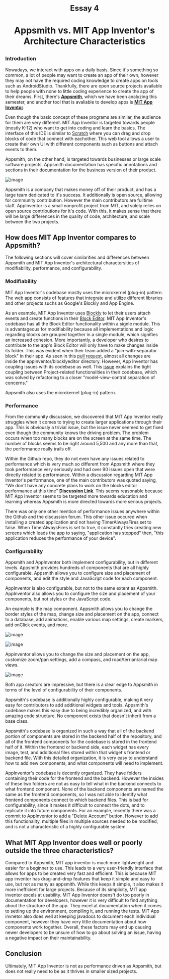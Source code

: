 <!-- header which is bolded, bigger, and centered -->
<p align="center"><b><font size = 5>Essay 4</font></b></p>

<!-- Title of our essay -->
# <p align="center">Appsmith vs. MIT App Inventor's Architecture Characteristics</p>

### Introduction

  Nowadays, we interact with apps on a daily basis. Since it's something so common, a lot of people may want to create an app of their own, however they may not have the required coding knowledge to create apps on tools such as AndroidStudio. Thankfully, there are open source projects available to help people with none to little coding experience to create the app of their dreams. First, there's [**Appsmith**](https://github.com/appsmithorg/appsmith), which we have been analyzing this semester, and another tool that is avaliable to develop apps is [**MIT App Inventor**](https://github.com/mit-cml/appinventor-sources). 

  Even though the basic concept of these programs are similar, the audience for them are very different. MIT App Inventor is targeted towards people (mostly K-12) who want to get into coding and learn the basics. The interface of this IDE is similar to [Scratch](https://github.com/LLK/) where you can drag and drop blocks of code that connect with eachother. This web tool allows a user to create their own UI with different components such as buttons and attach events to them. 

  Appsmith, on the other hand, is targeted towards businesses or large scale software projects. Appsmith documentation has specific annotations and sections in their documentation for the business version of their product. 
  
  ![image](https://user-images.githubusercontent.com/26784780/205792540-c923b6fa-81b0-4b0c-934a-b6abf70887f7.png)

  Appsmith is a company that makes money off of their product, and has a large team dedicated to it's success. It additionally is open source, allowing for community contribution. However the main contributors are fulltime staff.
AppInventor is a small nonprofit project from MIT, and solely relies on open source contributions for it's code.
With this, it makes sense that there will be large differences in the quality of code, architecture, and scale between the two projects.

## How does MIT App Inventor compares to Appsmith?
  The following sections will cover similarities and differences between Appsmith and MIT App Inventor's architectural charactersitics of modifiability, performance, and configurability.

### Modifiability
  
  MIT App Inventor's codebase mostly uses the microkernel (plug-in) pattern. The web app consists of features that integrate and utilize different libraries and other projects suchs as Google's Blockly and App Engine. 
  
  As an example, MIT App Inventor uses [Blockly](https://developers.google.com/blockly/) to let their users attach events and create functions in their [Block Editor](http://ai2.appinventor.mit.edu/reference/blocks/). MIT App Inventor's codebase has all the Block Editor functionality within a signle module. This is advantageous for modifiability because all implementations and logic regarding blocks are grouped together in a single module, which signifies an increased cohesion. More importantly, a developer who desires to contribute to the app's Block Editor will only have to make changes inside its folder. This was evident when their team added a "join-with-separator block" in their app. As seen in this [pull request](https://github.com/mit-cml/appinventor-sources/commit/ceb27bf233d93e61ef741e9255149e1bb3e8ff8c), almost all changes are inside the appinventor/blocklyeditor directory. However, App Inventor has coupling issues with its codebase as well. This [issue](https://github.com/mit-cml/appinventor-sources/issues/1997) explains the tight coupling between Project-related functionalities in their codebase, which was solved by refactoring to a closer "model-view-control separation of concerns."
  
  Appsmith also uses the microkernel (plug-in) pattern. 


### Performance
  
  From the community discussion, we discovered that MIT App Inventor really struggles when it comes to trying to create larger applications through their app. This is obviously a trivial issue, but the issue never seemed to get fixed even though the community knows the driving problem. The problem occurs when too many blocks are on the screen at the same time. The number of blocks seems to be right around 5,500 and any more than that, the performance really trails off. 
  
  Within the Github repo, they do not even have any issues related to performance which is very much so different from Appsmith where they took performance very seriously and had over 90 issues open that were directly related to performance. Within a discussion regarding MIT App Inventor's performance, one of the main contributors was quoted saying, "We don't have any concrete plans to work on the blocks editor performance at this time" [**Discussion Link**](https://community.appinventor.mit.edu/t/performance-on-big-number-of-blocks-project/4995/12). This seems reasonable because MIT App Inventor seems to be targeted more towards education and learning whereas Appsmith is more directed towards more serious projects. 
  
  There was only one other mention of performance issues anywhere within the Github and the discussion forum. This other issue occured when installing a created application and not having TimerAlwaysFires set to false. When TimerAlwaysFires is set to true, it constantly tries creating new screens which leads the app to saying, "application has stopped" then, "this application reduces the performance of your device". 

### Configurability
 
 Appsmith and AppInventor both implement configurability, but in different levels.
Appsmith provides hundreds of components that are all highly configurable. Appsmith allows you to configure size and placement of components, and edit the style and JavaScript code for each component.
  
  AppInventor is also configurable, but not to the same extent as Appsmith. AppInventor also allows you to configure the size and placement of your components, but not styles or the JavaScript code.

An example is the map component. Appsmith allows you to change the border styles of the map, change size and placement on the app, connect to a database, add animations, enable various map settings, create markers, add onClick events, and more.

![image](https://user-images.githubusercontent.com/26784780/205799426-b63d786e-d296-4e6b-bace-0f5fd581e6e7.png)

![image](https://user-images.githubusercontent.com/26784780/205799539-eadf086c-971c-4768-afb6-a743d28b3a94.png)

Appinventor allows you to change the size and placement on the app, customize zoom/pan settings, add a compass, and road/terrian/arial map views.

![image](https://user-images.githubusercontent.com/26784780/205799762-e7f01b21-211b-4dd1-b5f7-04d252808598.png)

Both app creators are impressive, but there is a clear edge to Appsmith in terms of the level of configurability of their components.

Appsmith's codebase is additionally highly configurable, making it very easy for contributors to add additional widgets and tools. Appsmith's codebase makes this easy due to being incredibly organized, and with amazing code structure. No component exists that doesn't inherit from a base class.

Appsmith's codebase is organized in such a way that all of the backend portion of components are stored in the backend half of the repository, and all of the frontend components for the codebase is stored in the frontend half of it.
Within the frontend or backend side, each widget has every image, test, and additional files stored within that widget's frontend or backend file.
With this detailed organization, it is very easy to understand how to add new components, and what components will need to implement.

AppInventor's codebase is decently organized. They have folders containing their code for the frontend and the backend. However the insides of these two folders are not as easy to tell what in the backend connects to what frontend component. None of the backend components are named the same as the frontend components, so I was not able to identify what frontend components connect to which backend files. This is bad for configurability, since it makes it difficult to connect the dots, and to replicate it into future components.
For an example, recently there was a commit to AppInventor to add a "Delete Account" button. However to add this functionality, multiple files in multiple sources needed to be modified, and is not a characteristic of a highly configurable system.


## What MIT App Inventor does well or poorly outside the three characteristics?
Compared to Appsmith, MIT app inventor is much more lightweight and easier for a beginner to use. This leads to a very user-friendly interface that allows for apps to be created very fast and efficient. This is because MIT app inventor has drag-and-drop features that keep it simple and easy to use, but not as many as appsmith. While this keeps it simple, it also makes it more inefficient for large projects. Because of its simplicity, MIT app inventor excels at usability.
MIT App Inventor doens't do too poorly in documentation for developers, however it is very difficult to find anything about the structure of the app. They excel at documentation when it comes to setting up the environment, compiling it, and running the tests. MIT App invnetor also does well at keeping javadocs to document each individual component, however they have very little documentation about how components work together. Overall, these factors may end up causing newer developers to be unsure of how to go about solving an issue, having a negative impact on their maintainability.

## Conclusion 
Ultimately, MIT App Inventor is not as performance driven as Appsmith, but does not really need to be as it thrives in smaller sized projects. 
